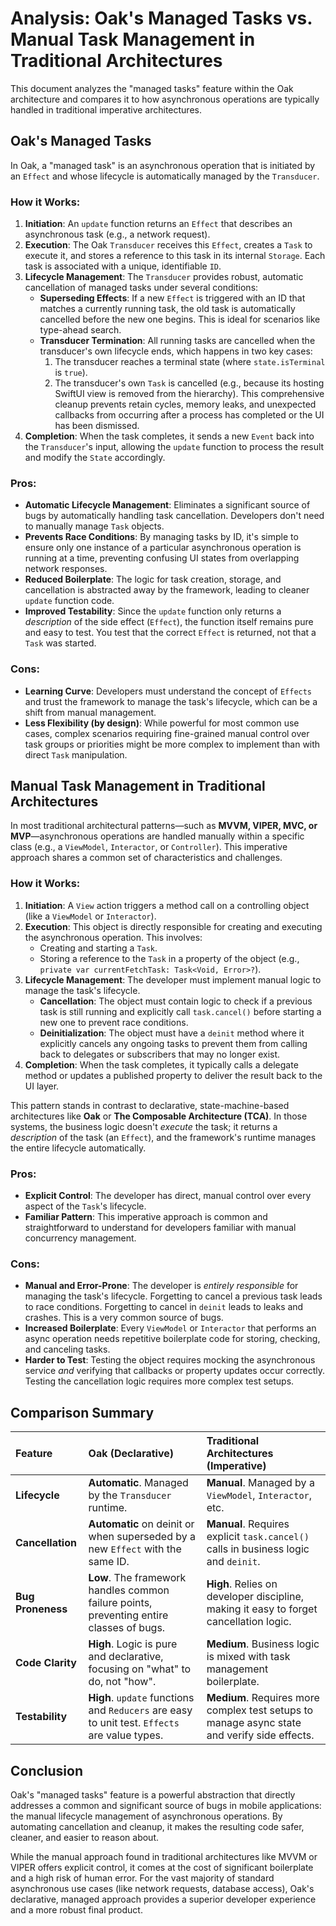 # Analysis: Oak's Managed Tasks vs. Manual Task Management in Traditional Architectures

This document analyzes the "managed tasks" feature within the Oak architecture and compares it to how asynchronous operations are typically handled in traditional imperative architectures.

## Oak's Managed Tasks

In Oak, a "managed task" is an asynchronous operation that is initiated by an `Effect` and whose lifecycle is automatically managed by the `Transducer`.

### How it Works:

1.  **Initiation**: An `update` function returns an `Effect` that describes an asynchronous task (e.g., a network request).
2.  **Execution**: The Oak `Transducer` receives this `Effect`, creates a `Task` to execute it, and stores a reference to this task in its internal `Storage`. Each task is associated with a unique, identifiable `ID`.
3.  **Lifecycle Management**: The `Transducer` provides robust, automatic cancellation of managed tasks under several conditions:
    *   **Superseding Effects**: If a new `Effect` is triggered with an ID that matches a currently running task, the old task is automatically cancelled before the new one begins. This is ideal for scenarios like type-ahead search.
    *   **Transducer Termination**: All running tasks are cancelled when the transducer's own lifecycle ends, which happens in two key cases:
        1.  The transducer reaches a terminal state (where `state.isTerminal` is `true`).
        2.  The transducer's own `Task` is cancelled (e.g., because its hosting SwiftUI view is removed from the hierarchy).
    This comprehensive cleanup prevents retain cycles, memory leaks, and unexpected callbacks from occurring after a process has completed or the UI has been dismissed.
4.  **Completion**: When the task completes, it sends a new `Event` back into the `Transducer`'s input, allowing the `update` function to process the result and modify the `State` accordingly.

### Pros:

*   **Automatic Lifecycle Management**: Eliminates a significant source of bugs by automatically handling task cancellation. Developers don't need to manually manage `Task` objects.
*   **Prevents Race Conditions**: By managing tasks by ID, it's simple to ensure only one instance of a particular asynchronous operation is running at a time, preventing confusing UI states from overlapping network responses.
*   **Reduced Boilerplate**: The logic for task creation, storage, and cancellation is abstracted away by the framework, leading to cleaner `update` function code.
*   **Improved Testability**: Since the `update` function only returns a *description* of the side effect (`Effect`), the function itself remains pure and easy to test. You test that the correct `Effect` is returned, not that a `Task` was started.

### Cons:

*   **Learning Curve**: Developers must understand the concept of `Effects` and trust the framework to manage the task's lifecycle, which can be a shift from manual management.
*   **Less Flexibility (by design)**: While powerful for most common use cases, complex scenarios requiring fine-grained manual control over task groups or priorities might be more complex to implement than with direct `Task` manipulation.

## Manual Task Management in Traditional Architectures

In most traditional architectural patterns—such as **MVVM, VIPER, MVC, or MVP**—asynchronous operations are handled manually within a specific class (e.g., a `ViewModel`, `Interactor`, or `Controller`). This imperative approach shares a common set of characteristics and challenges.

### How it Works:

1.  **Initiation**: A `View` action triggers a method call on a controlling object (like a `ViewModel` or `Interactor`).
2.  **Execution**: This object is directly responsible for creating and executing the asynchronous operation. This involves:
    *   Creating and starting a `Task`.
    *   Storing a reference to the `Task` in a property of the object (e.g., `private var currentFetchTask: Task<Void, Error>?`).
3.  **Lifecycle Management**: The developer must implement manual logic to manage the task's lifecycle.
    *   **Cancellation**: The object must contain logic to check if a previous task is still running and explicitly call `task.cancel()` before starting a new one to prevent race conditions.
    *   **Deinitialization**: The object must have a `deinit` method where it explicitly cancels any ongoing tasks to prevent them from calling back to delegates or subscribers that may no longer exist.
4.  **Completion**: When the task completes, it typically calls a delegate method or updates a published property to deliver the result back to the UI layer.

This pattern stands in contrast to declarative, state-machine-based architectures like **Oak** or **The Composable Architecture (TCA)**. In those systems, the business logic doesn't *execute* the task; it returns a *description* of the task (an `Effect`), and the framework's runtime manages the entire lifecycle automatically.

### Pros:

*   **Explicit Control**: The developer has direct, manual control over every aspect of the `Task`'s lifecycle.
*   **Familiar Pattern**: This imperative approach is common and straightforward to understand for developers familiar with manual concurrency management.

### Cons:

*   **Manual and Error-Prone**: The developer is *entirely responsible* for managing the task's lifecycle. Forgetting to cancel a previous task leads to race conditions. Forgetting to cancel in `deinit` leads to leaks and crashes. This is a very common source of bugs.
*   **Increased Boilerplate**: Every `ViewModel` or `Interactor` that performs an async operation needs repetitive boilerplate code for storing, checking, and canceling tasks.
*   **Harder to Test**: Testing the object requires mocking the asynchronous service *and* verifying that callbacks or property updates occur correctly. Testing the cancellation logic requires more complex test setups.

## Comparison Summary

| Feature | Oak (Declarative) | Traditional Architectures (Imperative) |
| :--- | :--- | :--- |
| **Lifecycle** | **Automatic**. Managed by the `Transducer` runtime. | **Manual**. Managed by a `ViewModel`, `Interactor`, etc. |
| **Cancellation** | **Automatic** on deinit or when superseded by a new `Effect` with the same ID. | **Manual**. Requires explicit `task.cancel()` calls in business logic and `deinit`. |
| **Bug Proneness** | **Low**. The framework handles common failure points, preventing entire classes of bugs. | **High**. Relies on developer discipline, making it easy to forget cancellation logic. |
| **Code Clarity** | **High**. Logic is pure and declarative, focusing on "what" to do, not "how". | **Medium**. Business logic is mixed with task management boilerplate. |
| **Testability** | **High**. `update` functions and `Reducers` are easy to unit test. `Effects` are value types. | **Medium**. Requires more complex test setups to manage async state and verify side effects. |

## Conclusion

Oak's "managed tasks" feature is a powerful abstraction that directly addresses a common and significant source of bugs in mobile applications: the manual lifecycle management of asynchronous operations. By automating cancellation and cleanup, it makes the resulting code safer, cleaner, and easier to reason about.

While the manual approach found in traditional architectures like MVVM or VIPER offers explicit control, it comes at the cost of significant boilerplate and a high risk of human error. For the vast majority of standard asynchronous use cases (like network requests, database access), Oak's declarative, managed approach provides a superior developer experience and a more robust final product.
